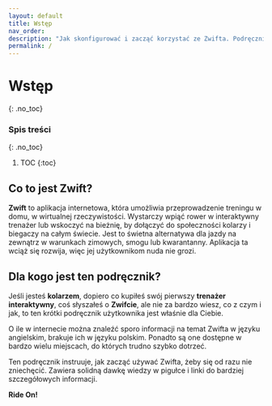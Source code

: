 ```yaml
---
layout: default
title: Wstęp
nav_order: 
description: "Jak skonfigurować i zacząć korzystać ze Zwifta. Podręcznik Użytkownika"
permalink: /
---
```


# Wstęp
{: .no_toc}
### Spis treści
{: .no_toc}
1. TOC
{:toc}

## Co to jest Zwift?  
**Zwift** to aplikacja internetowa, która umożliwia przeprowadzenie treningu w domu, w wirtualnej rzeczywistości. Wystarczy wpiąć rower w interaktywny trenażer lub wskoczyć na bieżnię, by dołączyć do społeczności kolarzy i biegaczy na całym świecie. Jest to świetna alternatywa dla jazdy na zewnątrz w warunkach zimowych, smogu lub kwarantanny. Aplikacja ta wciąż się rozwija, więc jej użytkownikom nuda nie grozi.
  
## Dla kogo jest ten podręcznik?  
Jeśli jesteś **kolarzem**, dopiero co kupiłeś swój pierwszy **trenażer interaktywny**, coś słyszałeś o **Zwifcie**, ale nie za bardzo wiesz, co z czym i jak, to ten krótki podręcznik użytkownika jest właśnie dla Ciebie.  

O ile w internecie można znaleźć sporo informacji na temat Zwifta w języku angielskim, brakuje ich w języku polskim. Ponadto są one dostępne w bardzo wielu miejscach, do których trudno szybko dotrzeć.  

Ten podręcznik instruuje, jak zacząć używać Zwifta, żeby się od razu nie zniechęcić. Zawiera solidną dawkę wiedzy w pigułce i linki do bardziej szczegółowych informacji.

**Ride On!**